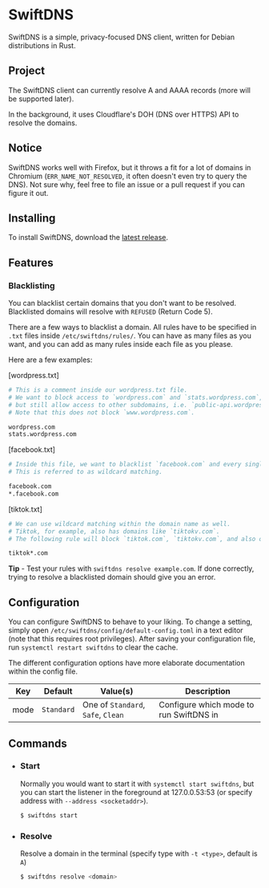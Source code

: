 # SwiftDNS

SwiftDNS is a simple, privacy-focused DNS client, written for Debian distributions in Rust.

## Project

The SwiftDNS client can currently resolve A and AAAA records (more will be supported later).

In the background, it uses Cloudflare's DOH (DNS over HTTPS) API to resolve the domains.

## Notice

SwiftDNS works well with Firefox, but it throws a fit for a lot of domains in Chromium (`ERR_NAME_NOT_RESOLVED`, it often doesn't even try to query the DNS). Not sure why, feel free to file an issue or a pull request if you can figure it out.

## Installing

To install SwiftDNS, download the [latest release](https://github.com/chris9740/swiftdns/releases/latest).

## Features

### Blacklisting

You can blacklist certain domains that you don't want to be resolved. Blacklisted domains will resolve with `REFUSED` (Return Code 5).

There are a few ways to blacklist a domain. All rules have to be specified in `.txt` files inside `/etc/swiftdns/rules/`. You can have as many files as you want, and you can add as many rules inside each file as you please.

Here are a few examples:

[wordpress.txt]

```sh
# This is a comment inside our wordpress.txt file.
# We want to block access to `wordpress.com` and `stats.wordpress.com`,
# but still allow access to other subdomains, i.e. `public-api.wordpress.com` and the like.
# Note that this does not block `www.wordpress.com`.

wordpress.com
stats.wordpress.com
```

[facebook.txt]

```sh
# Inside this file, we want to blacklist `facebook.com` and every single one of it's subdomains.
# This is referred to as wildcard matching.

facebook.com
*.facebook.com
```

[tiktok.txt]

```sh
# We can use wildcard matching within the domain name as well.
# Tiktok, for example, also has domains like `tiktokv.com`.
# The following rule will block `tiktok.com`, `tiktokv.com`, and also other domains like `tiktokcdn.com`.

tiktok*.com
```

**Tip** - Test your rules with `swiftdns resolve example.com`. If done correctly, trying to resolve a blacklisted domain should give you an error.

## Configuration

You can configure SwiftDNS to behave to your liking. To change a setting, simply open `/etc/swiftdns/config/default-config.toml` in a text editor (note that this requires root privileges). After saving your configuration file, run `systemctl restart swiftdns` to clear the cache.

The different configuration options have more elaborate documentation within the config file.

| Key  | Default    | Value(s)                           | Description                             |
| ---- | ---------- | ---------------------------------- | --------------------------------------- |
| mode | `Standard` | One of `Standard`, `Safe`, `Clean` | Configure which mode to run SwiftDNS in |

## Commands

-   ### Start

    Normally you would want to start it with `systemctl start swiftdns`, but you can start the listener in the foreground at 127.0.0.53:53 (or specify address with `--address <socketaddr>`).

    ```bash
    $ swiftdns start
    ```

-   ### Resolve

    Resolve a domain in the terminal (specify type with `-t <type>`, default is `A`)

    ```bash
    $ swiftdns resolve <domain>
    ```
